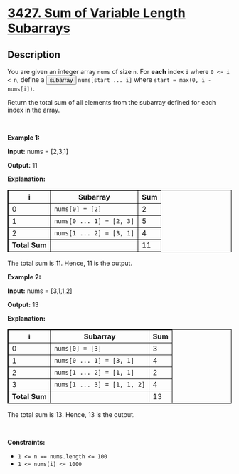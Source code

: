 # [3427. Sum of Variable Length Subarrays](https://leetcode.com/problems/sum-of-variable-length-subarrays)

## Description

<p>You are given an integer array <code>nums</code> of size <code>n</code>. For <strong>each</strong> index <code>i</code> where <code>0 &lt;= i &lt; n</code>, define a <span data-keyword="subarray-nonempty" class=" cursor-pointer relative text-dark-blue-s text-sm"><button type="button" aria-haspopup="dialog" aria-expanded="false" aria-controls="radix-:r2g:" data-state="closed" class="">subarray</button></span> <code>nums[start ... i]</code> where <code>start = max(0, i - nums[i])</code>.</p>

<p>Return the total sum of all elements from the subarray defined for each index in the array.</p>

<p>&nbsp;</p>
<p><strong class="example">Example 1:</strong></p>

<div class="example-block">
<p><strong>Input:</strong> <span class="example-io">nums = [2,3,1]</span></p>

<p><strong>Output:</strong> <span class="example-io">11</span></p>

<p><strong>Explanation:</strong></p>

<table style="border: 1px solid black;"><tbody><tr><th style="border: 1px solid black;">i</th><th style="border: 1px solid black;">Subarray</th><th style="border: 1px solid black;">Sum</th></tr><tr><td style="border: 1px solid black;">0</td><td style="border: 1px solid black;"><code>nums[0] = [2]</code></td><td style="border: 1px solid black;">2</td></tr><tr><td style="border: 1px solid black;">1</td><td style="border: 1px solid black;"><code>nums[0 ... 1] = [2, 3]</code></td><td style="border: 1px solid black;">5</td></tr><tr><td style="border: 1px solid black;">2</td><td style="border: 1px solid black;"><code>nums[1 ... 2] = [3, 1]</code></td><td style="border: 1px solid black;">4</td></tr><tr><td style="border: 1px solid black;"><strong>Total Sum</strong></td><td style="border: 1px solid black;">&nbsp;</td><td style="border: 1px solid black;">11</td></tr></tbody></table>

<p>The total sum is 11. Hence, 11 is the output.</p>
</div>

<p><strong class="example">Example 2:</strong></p>

<div class="example-block">
<p><strong>Input:</strong> <span class="example-io">nums = [3,1,1,2]</span></p>

<p><strong>Output:</strong> <span class="example-io">13</span></p>

<p><strong>Explanation:</strong></p>

<table style="border: 1px solid black;"><tbody><tr><th style="border: 1px solid black;">i</th><th style="border: 1px solid black;">Subarray</th><th style="border: 1px solid black;">Sum</th></tr><tr><td style="border: 1px solid black;">0</td><td style="border: 1px solid black;"><code>nums[0] = [3]</code></td><td style="border: 1px solid black;">3</td></tr><tr><td style="border: 1px solid black;">1</td><td style="border: 1px solid black;"><code>nums[0 ... 1] = [3, 1]</code></td><td style="border: 1px solid black;">4</td></tr><tr><td style="border: 1px solid black;">2</td><td style="border: 1px solid black;"><code>nums[1 ... 2] = [1, 1]</code></td><td style="border: 1px solid black;">2</td></tr><tr><td style="border: 1px solid black;">3</td><td style="border: 1px solid black;"><code>nums[1 ... 3] = [1, 1, 2]</code></td><td style="border: 1px solid black;">4</td></tr><tr><td style="border: 1px solid black;"><strong>Total Sum</strong></td><td style="border: 1px solid black;">&nbsp;</td><td style="border: 1px solid black;">13</td></tr></tbody></table>

<p>The total sum is 13. Hence, 13 is the output.</p>
</div>

<p>&nbsp;</p>
<p><strong>Constraints:</strong></p>

<ul>
	<li><code>1 &lt;= n == nums.length &lt;= 100</code></li>
	<li><code>1 &lt;= nums[i] &lt;= 1000</code></li>
</ul>
